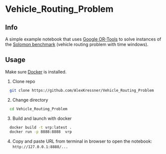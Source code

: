 # Vehicle_Routing_Problem

## Info
A simple example notebook that uses [Google OR-Tools](https://developers.google.com/optimization/routing) to solve instances of the [Solomon benchmark](https://www.sintef.no/projectweb/top/vrptw/solomon-benchmark/100-customers/) (vehicle routing problem with time windows).

## Usage
Make sure [Docker](https://www.docker.com) is installed.

1. Clone repo
  ```sh
    git clone https://github.com/AlexKressner/Vehicle_Routing_Problem
  ```
2. Change directory
  ```sh
    cd Vehicle_Routing_Problem
  ```
3. Build and launch with docker
  ```sh
    docker build -t vrp:latest .
    docker run -p 8888:8888  vrp 
  ```
4. Copy and paste URL from terminal in browser to open the notebook: ``http://127.0.0.1:8888/...``